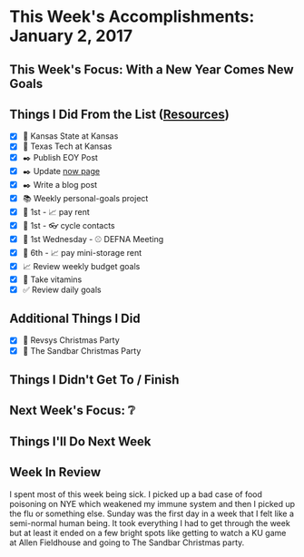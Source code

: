 # This Week's Accomplishments: January 2, 2017

## This Week's Focus: With a New Year Comes New Goals

## Things I Did From the List ([Resources](resources.md))

- [x] :basketball: Kansas State at Kansas
- [x] :basketball: Texas Tech at Kansas
- [x] :black_nib: Publish EOY Post
- [x] :black_nib: Update [now page](http://jefftriplett.com/now/)
- [x] :black_nib: Write a blog post
- [x] :books: Weekly personal-goals project
- [x] :calendar: 1st - :chart_with_upwards_trend: pay rent
- [x] :calendar: 1st - :eyeglasses: cycle contacts
- [x] :calendar: 1st Wednesday - :baseball: DEFNA Meeting
- [x] :calendar: 6th - :chart_with_upwards_trend: pay mini-storage rent
- [x] :chart_with_upwards_trend: Review weekly budget goals
- [x] :muscle: Take vitamins
- [x] :white_check_mark: Review daily goals

## Additional Things I Did

- [x] :santa: Revsys Christmas Party
- [x] :santa: The Sandbar Christmas Party

## Things I Didn't Get To / Finish

## Next Week's Focus: :grey_question:

## Things I'll Do Next Week

## Week In Review

I spent most of this week being sick. I picked up a bad case of food poisoning on NYE which weakened my immune system and then I picked up the flu or something else. Sunday was the first day in a week that I felt like a semi-normal human being. It took everything I had to get through the week but at least it ended on a few bright spots like getting to watch a KU game at Allen Fieldhouse and going to The Sandbar Christmas party.
